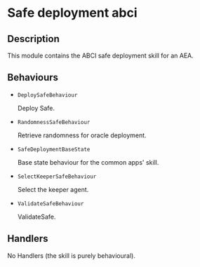 # Safe deployment abci

## Description

This module contains the ABCI safe deployment skill for an AEA.

## Behaviours

* `DeploySafeBehaviour`

   Deploy Safe.

* `RandomnessSafeBehaviour`

   Retrieve randomness for oracle deployment.

* `SafeDeploymentBaseState`

   Base state behaviour for the common apps' skill.

* `SelectKeeperSafeBehaviour`

   Select the keeper agent.

* `ValidateSafeBehaviour`

   ValidateSafe.


## Handlers

No Handlers (the skill is purely behavioural).

